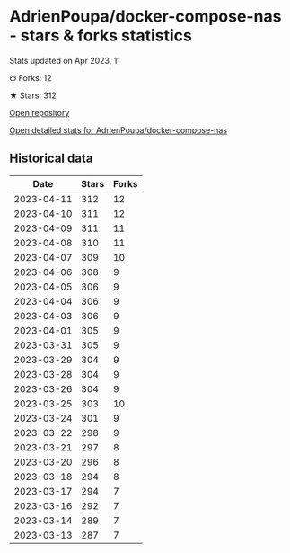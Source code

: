 # AdrienPoupa/docker-compose-nas - stars & forks statistics

Stats updated on Apr 2023, 11

☋ Forks: 12

★ Stars: 312

[Open repository](https://github.com/AdrienPoupa/docker-compose-nas)

[Open detailed stats for AdrienPoupa/docker-compose-nas](https://reviewgithub.com/rep/AdrienPoupa/docker-compose-nas)

## Historical data
| Date | Stars | Forks |
|------|-------|-------|
| 2023-04-11 | 312 | 12 | 
| 2023-04-10 | 311 | 12 | 
| 2023-04-09 | 311 | 11 | 
| 2023-04-08 | 310 | 11 | 
| 2023-04-07 | 309 | 10 | 
| 2023-04-06 | 308 | 9 | 
| 2023-04-05 | 306 | 9 | 
| 2023-04-04 | 306 | 9 | 
| 2023-04-03 | 306 | 9 | 
| 2023-04-01 | 305 | 9 | 
| 2023-03-31 | 305 | 9 | 
| 2023-03-29 | 304 | 9 | 
| 2023-03-28 | 304 | 9 | 
| 2023-03-26 | 304 | 9 | 
| 2023-03-25 | 303 | 10 | 
| 2023-03-24 | 301 | 9 | 
| 2023-03-22 | 298 | 9 | 
| 2023-03-21 | 297 | 8 | 
| 2023-03-20 | 296 | 8 | 
| 2023-03-18 | 294 | 8 | 
| 2023-03-17 | 294 | 7 | 
| 2023-03-16 | 292 | 7 | 
| 2023-03-14 | 289 | 7 | 
| 2023-03-13 | 287 | 7 | 

